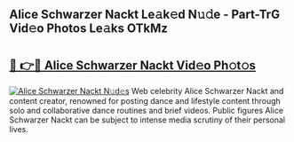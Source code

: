 ## Alice Schwarzer Nackt Le𝚊k𝚎d N𝚞𝚍e - Part-TrG Vid𝚎o Photos Le𝚊ks OTkMz

# <h2><a href="http://fb392h2.evod.top/?m=Alice+Schwarzer+Nackt">🔗 👉🔴 Alice Schwarzer Nackt Vid𝚎o Ph𝚘t𝚘s</a></h2>

[![Alice Schwarzer Nackt N𝚞d𝚎s](https://i.imgur.com/8V9OHl7.gif)](http://fb392h2.evod.top/?m=Alice+Schwarzer+Nackt)
Web celebrity Alice Schwarzer Nackt and content creator, renowned for posting dance and lifestyle content through solo and collaborative dance routines and brief videos. Public figures Alice Schwarzer Nackt can be subject to intense media scrutiny of their personal lives. 
